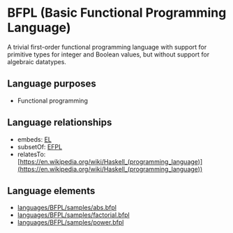 # BFPL (Basic Functional Programming Language)
A trivial first-order functional programming language with support for primitive types for integer and Boolean values, but without support for algebraic datatypes.
## Language purposes
* Functional programming

## Language relationships
* embeds: [EL](el.html)
* subsetOf: [EFPL](efpl.html)
* relatesTo: [https://en.wikipedia.org/wiki/Haskell_(programming_language)](https://en.wikipedia.org/wiki/Haskell_(programming_language))

## Language elements
* [languages/BFPL/samples/abs.bfpl](../../languages/BFPL/samples/abs.bfpl)
* [languages/BFPL/samples/factorial.bfpl](../../languages/BFPL/samples/factorial.bfpl)
* [languages/BFPL/samples/power.bfpl](../../languages/BFPL/samples/power.bfpl)
